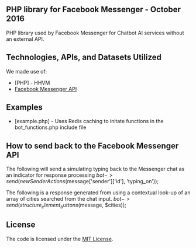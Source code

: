 ## PHP library for Facebook Messenger - October 2016

PHP library used by Facebook Messenger for Chatbot AI services without an external API.  

## Technologies, APIs, and Datasets Utilized

We made use of:
- [PHP] - HHVM
- [Facebook Messenger API](https://developers.facebook.com/docs/messenger-platform/product-overview)

## Examples
- [example.php] - Uses Redis caching to initate functions in the bot_functions.php include file

## How to send back to the Facebook Messenger API

The following will send a simulating typing back to the Messenger chat as an indicator for response processing
$bot->send(new SenderActions($message['sender']['id'], 'typing_on'));

The following is a response generated from using a contextual look-up of an array of cities searched from the chat input.
$bot->send(structure_element_buttons($message, $cities));

## License

The code is licensed under the [MIT License](LICENSE.md).
